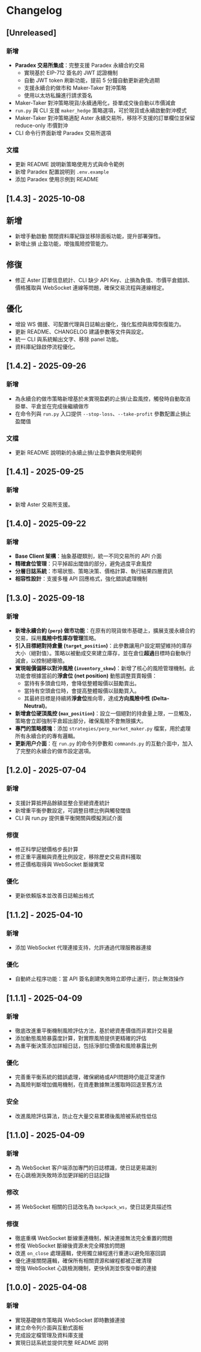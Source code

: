 # Changelog

## [Unreleased]

### 新增
- **Paradex 交易所集成**：完整支援 Paradex 永續合約交易
  - 實現基於 EIP-712 簽名的 JWT 認證機制
  - 自動 JWT token 刷新功能，提前 5 分鐘自動更新避免過期
  - 支援永續合約做市和 Maker-Taker 對沖策略
  - 使用以太坊私鑰進行請求簽名
- Maker-Taker 對沖策略現貨/永續通用化，掛單成交後自動以市價減倉
- `run.py` 與 CLI 支援 `maker_hedge` 策略選項，可於現貨或永續啟動對沖模式
- Maker-Taker 對沖策略適配 Aster 永續交易所，移除不支援的訂單欄位並保留 reduce-only 市價對沖
- CLI 命令行界面新增 Paradex 交易所選項

### 文檔
- 更新 README 說明新策略使用方式與命令範例
- 新增 Paradex 配置說明到 `.env.example`
- 添加 Paradex 使用示例到 README

## [1.4.3] - 2025-10-08

## 新增
- 新增手動啟動 關閉資料庫紀錄並移除面板功能，提升部署彈性。
- 新增止損 止盈功能，增強風險控管能力。

## 修復
- 修正 Aster 訂單信息統計、CLI 缺少 API Key、止損為負值、市價平倉錯誤、價格獲取與 WebSocket 連線等問題，確保交易流程與連線穩定。

## 優化
- 增設 WS 備援、可配置代理與日誌輸出優化，強化監控與故障恢復能力。
- 更新 README、CHANGELOG 建議參數等文件與設定。
- 統一 CLI 與系統輸出文字、移除 panel 功能。
- 資料庫紀錄啟停流程優化。

## [1.4.2] - 2025-09-26

### 新增

- 為永續合約做市策略新增基於未實現盈虧的止損/止盈風控，觸發時自動取消掛單、平倉並在完成後繼續做市
- 在命令列與 `run.py` 入口提供 `--stop-loss`、`--take-profit` 參數配置止損止盈閾值

### 文檔

- 更新 README 說明新的永續止損/止盈參數與使用範例

## [1.4.1] - 2025-09-25

### 新增
- 新增 Aster 交易所支援。

## [1.4.0] - 2025-09-22

### 新增
- **Base Client 架構**：抽象基礎類別，統一不同交易所的 API 介面
- **精確倉位管理**：只平掉超出閾值的部分，避免過度平倉風控
- **分層日誌系統**：市場狀態、策略決策、價格計算、執行結果四層資訊
- **相容性設計**：支援多種 API 回應格式，強化錯誤處理機制

## [1.3.0] - 2025-09-18

### 新增
- **新增永續合約 (`perp`) 做市功能**：在原有的現貨做市基礎上，擴展支援永續合約交易，採用**風險中性庫存管理**策略。
- **引入目標絕對持倉量 (`target_position`)**：此參數讓用户設定期望維持的庫存大小（絕對值）。策略以被動成交來建立庫存，並在倉位**超過**目標時自動執行減倉，以控制總曝險。
- **實現報價偏移以對沖風險 (`inventory_skew`)**：新增了核心的風險管理機制。此功能會根據當前的**淨倉位 (net position)** 動態調整買賣報價：
    - 當持有多頭倉位時，會降低整體報價以鼓勵賣出。
    - 當持有空頭倉位時，會提高整體報價以鼓勵買入。
    - 其最終目標是持續將**淨倉位**推向零，達成**方向風險中性 (Delta-Neutral)**。
- **新增倉位硬頂風控 (`max_position`)**：設立一個絕對的持倉量上限，一旦觸及，策略會立即強制平倉超出部分，確保風險不會無限擴大。
- **專門的策略模塊**：添加 `strategies/perp_market_maker.py` 檔案，用於處理所有永續合約的專有邏輯。
- **更新用户介面**：在 `run.py` 的命令列參數和 `commands.py` 的互動介面中，加入了完整的永續合約做市設定選項。

## [1.2.0] - 2025-07-04

### 新增
- 支援計算抵押品餘額並整合至總資產統計
- 新增重平衡參數設定，可調整目標比例與觸發閾值
- CLI 與 run.py 提供重平衡開關與模擬測試介面

### 修復
- 修正科學記號價格步長計算
- 修正重平邏輯與資產比例設定，移除歷史交易資料獲取
- 修正價格取得與 WebSocket 斷線異常

### 優化
- 更新依賴版本並改善日誌輸出格式


## [1.1.2] - 2025-04-10

### 新增

- 添加 WebSocket 代理連接支持，允許通過代理服務器連接

### 優化

- 自動終止程序功能：當 API 簽名創建失敗時立即停止運行，防止無效操作


## [1.1.1] - 2025-04-09

### 新增

- 徹底改進重平衡機制風險評估方法，基於總資產價值而非累計交易量
- 添加動態風險暴露度計算，對實際風險提供更精確的評估
- 為重平衡決策添加詳細日誌，包括淨部位價值和風險暴露比例

### 優化

- 完善重平衡系統的錯誤處理，確保網絡或API問題時仍能正常運作
- 為風險判斷增加備用機制，在資產數據無法獲取時回退至舊方法

### 安全

- 改進風險評估算法，防止在大量交易累積後風險被系統性低估

## [1.1.0] - 2025-04-09

### 新增

- 為 WebSocket 客户端添加專門的日誌標識，使日誌更易識別
- 在心跳檢測失敗時添加更詳細的日誌記錄

### 修改

- 將 WebSocket 相關的日誌改名為 `backpack_ws`，使日誌更具描述性

### 修復

- 徹底重構 WebSocket 斷線重連機制，解決連接無法完全重置的問題
- 修復 WebSocket 斷線後資源未完全釋放的問題
- 改進 `on_close` 處理邏輯，使用獨立線程進行重連以避免阻塞回調
- 優化連接關閉邏輯，確保所有相關資源和線程都被正確清理
- 增強 WebSocket 心跳檢測機制，更快偵測並恢復中斷的連接

## [1.0.0] - 2025-04-08

### 新增

- 實現基礎做市策略與 WebSocket 即時數據連接
- 建立命令列介面與互動式面板
- 完成設定檔管理及資料庫支援
- 實現日誌系統並提供完整 README 説明